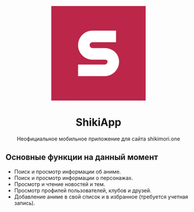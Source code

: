 <div align="center">

<img src="https://github.com/pewaru-333/ShikiApp/blob/a6bfeaf9664f01ef12740ac6d87c1dab0f832c28/app/src/main/ic_launcher-playstore.png" width=256px height=256px/>

# ShikiApp

Неофициальное мобильное приложение для сайта shikimori.one

</div>

## Основные функции на данный момент

* Поиск и просмотр информации об аниме.
* Поиск и просмотр информации о персонажах.
* Просмотр и чтение новостей и тем.
* Просмотр профилей пользователей, клубов и друзей.
* Добавление аниме в свой список и в избранное (требуется учетная запись).
